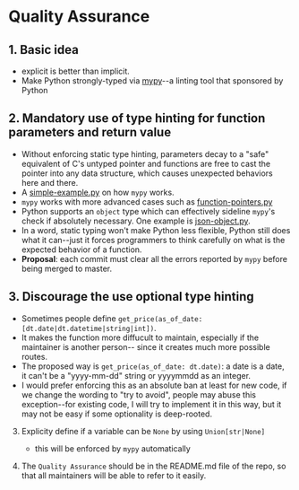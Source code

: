 # Quality Assurance
## 1. Basic idea
  * explicit is better than implicit.
  * Make Python strongly-typed via [mypy](https://github.com/python/mypy)--a linting tool that sponsored by Python

## 2. Mandatory use of type hinting for function parameters and return value
  * Without enforcing static type hinting, parameters decay to a "safe" equivalent of C's untyped pointer and
    functions are free to cast the pointer into any data structure, which causes unexpected behaviors here and there.
  * A [simple-example.py](./simple-example.py) on how `mypy` works.
  * `mypy` works with more advanced cases such as [function-pointers.py](./function-pointer.py)
  * Python supports an `object` type which can effectively sideline `mypy`'s check if absolutely necessary.
    One example is [json-object.py](./json-object.py).
  * In a word, static typing won't make Python less flexible, Python still does what it can--just it forces programmers
    to think carefully on what is the expected behavior of a function.
  * **Proposal**: each commit must clear all the errors reported by `mypy` before being merged to master.
    
## 3. Discourage the use optional type hinting
  * Sometimes people define `get_price(as_of_date: [dt.date|dt.datetime|string|int])`.
  * It makes the function more diffucult to maintain, especially if the maintainer is another person--
    since it creates much more possible routes.
  * The proposed way is `get_price(as_of_date: dt.date)`: a date is a date, it can't be a "yyyy-mm-dd" string
    or yyyymmdd as an integer.
  * I would prefer enforcing this as an absolute ban at least for new code, if we change the wording to "try to avoid",
    people may abuse this exception--for existing code, I will try to implement it in this way, but it may not be
    easy if some optionality is deep-rooted.

3. Explicity define if a variable can be `None` by using `Union[str|None]`
    * this will be enforced by `mypy` automatically

4. The `Quality Assurance` should be in the README.md file of the repo, so that all maintainers will be able to refer to
   it easily.
